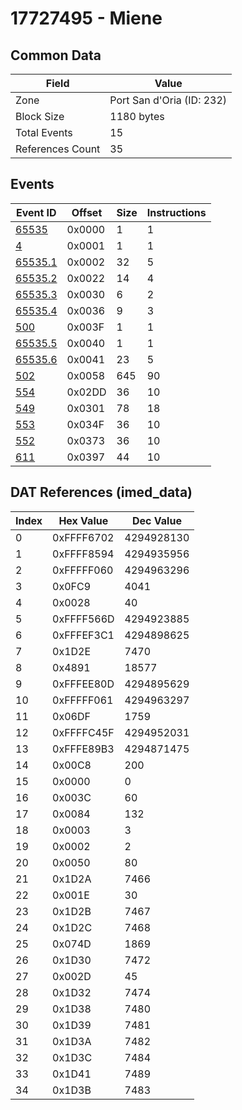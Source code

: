 # 17727495 - Miene

## Common Data

| Field            | Value                     |
|------------------|---------------------------|
| Zone             | Port San d'Oria (ID: 232) |
| Block Size       | 1180 bytes                |
| Total Events     | 15                        |
| References Count | 35                        |

## Events

| Event ID                | Offset   |   Size |   Instructions |
|-------------------------|----------|--------|----------------|
| [65535](./65535.md)     | 0x0000   |      1 |              1 |
| [4](./4.md)             | 0x0001   |      1 |              1 |
| [65535.1](./65535.1.md) | 0x0002   |     32 |              5 |
| [65535.2](./65535.2.md) | 0x0022   |     14 |              4 |
| [65535.3](./65535.3.md) | 0x0030   |      6 |              2 |
| [65535.4](./65535.4.md) | 0x0036   |      9 |              3 |
| [500](./500.md)         | 0x003F   |      1 |              1 |
| [65535.5](./65535.5.md) | 0x0040   |      1 |              1 |
| [65535.6](./65535.6.md) | 0x0041   |     23 |              5 |
| [502](./502.md)         | 0x0058   |    645 |             90 |
| [554](./554.md)         | 0x02DD   |     36 |             10 |
| [549](./549.md)         | 0x0301   |     78 |             18 |
| [553](./553.md)         | 0x034F   |     36 |             10 |
| [552](./552.md)         | 0x0373   |     36 |             10 |
| [611](./611.md)         | 0x0397   |     44 |             10 |

## DAT References (imed_data)

|   Index | Hex Value   |   Dec Value |
|---------|-------------|-------------|
|       0 | 0xFFFF6702  |  4294928130 |
|       1 | 0xFFFF8594  |  4294935956 |
|       2 | 0xFFFFF060  |  4294963296 |
|       3 | 0x0FC9      |        4041 |
|       4 | 0x0028      |          40 |
|       5 | 0xFFFF566D  |  4294923885 |
|       6 | 0xFFFEF3C1  |  4294898625 |
|       7 | 0x1D2E      |        7470 |
|       8 | 0x4891      |       18577 |
|       9 | 0xFFFEE80D  |  4294895629 |
|      10 | 0xFFFFF061  |  4294963297 |
|      11 | 0x06DF      |        1759 |
|      12 | 0xFFFFC45F  |  4294952031 |
|      13 | 0xFFFE89B3  |  4294871475 |
|      14 | 0x00C8      |         200 |
|      15 | 0x0000      |           0 |
|      16 | 0x003C      |          60 |
|      17 | 0x0084      |         132 |
|      18 | 0x0003      |           3 |
|      19 | 0x0002      |           2 |
|      20 | 0x0050      |          80 |
|      21 | 0x1D2A      |        7466 |
|      22 | 0x001E      |          30 |
|      23 | 0x1D2B      |        7467 |
|      24 | 0x1D2C      |        7468 |
|      25 | 0x074D      |        1869 |
|      26 | 0x1D30      |        7472 |
|      27 | 0x002D      |          45 |
|      28 | 0x1D32      |        7474 |
|      29 | 0x1D38      |        7480 |
|      30 | 0x1D39      |        7481 |
|      31 | 0x1D3A      |        7482 |
|      32 | 0x1D3C      |        7484 |
|      33 | 0x1D41      |        7489 |
|      34 | 0x1D3B      |        7483 |
